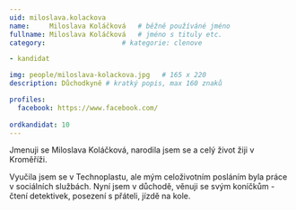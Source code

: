 ```yaml
---
uid: miloslava.kolackova
name:     Miloslava Koláčková  	# běžně používáné jméno
fullname: Miloslava Koláčková 	# jméno s tituly etc.
category:                   # kategorie: clenove

- kandidat

img: people/miloslava-kolackova.jpg   # 165 x 220
description: Důchodkyně # kratký popis, max 160 znaků

profiles:
  facebook: https://www.facebook.com/
  
ordkandidat: 10
---
```


Jmenuji se Miloslava Koláčková, narodila jsem se a celý život žiji v Kroměříži. 

Vyučila jsem se v Technoplastu, ale mým celoživotním posláním byla práce v sociálních službách. Nyní jsem v důchodě, věnuji se svým koníčkům - čtení detektivek, posezení s přáteli, jízdě na kole.
